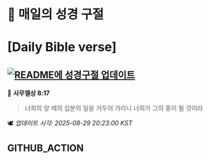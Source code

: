 # 🙏 매일의 성경 구절
# [Daily Bible verse]
## [![README에 성경구절 업데이트](https://github.com/DONGSUKA/first_test/actions/workflows/update-readme-bible.yml/badge.svg)](https://github.com/DONGSUKA/first_test/actions/workflows/update-readme-bible.yml)
<!-- START_BIBLE_VERSE -->
📖 **사무엘상 8:17**
> 너희의 양 떼의 십분의 일을 거두어 가리니 너희가 그의 종이 될 것이라

🕊️ _업데이트 시각: 2025-08-29 20:23:00 KST_
  <!-- END_BIBLE_VERSE -->
## GITHUB_ACTION
